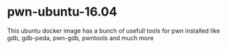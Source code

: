 # pwn-ubuntu-16.04
This ubuntu docker image has a bunch of usefull tools for pwn installed like gdb, gdb-peda, pwn-gdb, pwntools and much more

